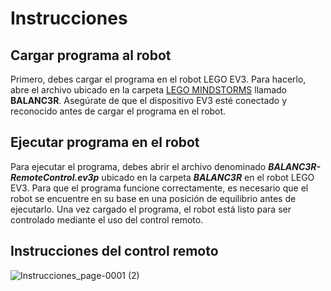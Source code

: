 # Instrucciones

## Cargar programa al robot
Primero, debes cargar el programa en el robot LEGO EV3. Para hacerlo, abre el archivo ubicado en la carpeta [LEGO MINDSTORMS](LEGO%20MINDSTORMS/) llamado **BALANC3R**. Asegúrate de que el dispositivo EV3 esté conectado y reconocido antes de cargar el programa en el robot.

## Ejecutar programa en el robot
Para ejecutar el programa, debes abrir el archivo denominado ***BALANC3R-RemoteControl.ev3p*** ubicado en la carpeta ***BALANC3R*** en el robot LEGO EV3. Para que el programa funcione correctamente, es necesario que el robot se encuentre en su base en una posición de equilibrio antes de ejecutarlo. Una vez cargado el programa, el robot está listo para ser controlado mediante el uso del control remoto.

## Instrucciones del control remoto
![Instrucciones_page-0001 (2)](https://github.com/javca01/Selfbalancing-Kit-de-LEGO-EV3/assets/42346345/d4dd13f6-c4fa-4926-953e-70d7f196984c)
